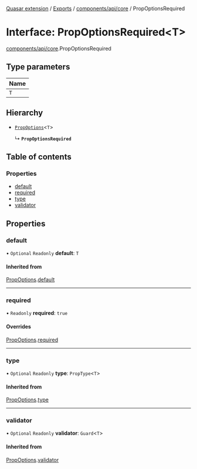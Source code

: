 [Quasar extension](../index.md) / [Exports](../modules.md) / [components/api/core](../modules/components_api_core.md) / PropOptionsRequired

# Interface: PropOptionsRequired<T\>

[components/api/core](../modules/components_api_core.md).PropOptionsRequired

## Type parameters

| Name |
| :------ |
| `T` |

## Hierarchy

- [`PropOptions`](components_api_core.PropOptions.md)<`T`\>

  ↳ **`PropOptionsRequired`**

## Table of contents

### Properties

- [default](components_api_core.PropOptionsRequired.md#default)
- [required](components_api_core.PropOptionsRequired.md#required)
- [type](components_api_core.PropOptionsRequired.md#type)
- [validator](components_api_core.PropOptionsRequired.md#validator)

## Properties

### default

• `Optional` `Readonly` **default**: `T`

#### Inherited from

[PropOptions](components_api_core.PropOptions.md).[default](components_api_core.PropOptions.md#default)

___

### required

• `Readonly` **required**: ``true``

#### Overrides

[PropOptions](components_api_core.PropOptions.md).[required](components_api_core.PropOptions.md#required)

___

### type

• `Optional` `Readonly` **type**: `PropType`<`T`\>

#### Inherited from

[PropOptions](components_api_core.PropOptions.md).[type](components_api_core.PropOptions.md#type)

___

### validator

• `Optional` `Readonly` **validator**: `Guard`<`T`\>

#### Inherited from

[PropOptions](components_api_core.PropOptions.md).[validator](components_api_core.PropOptions.md#validator)
